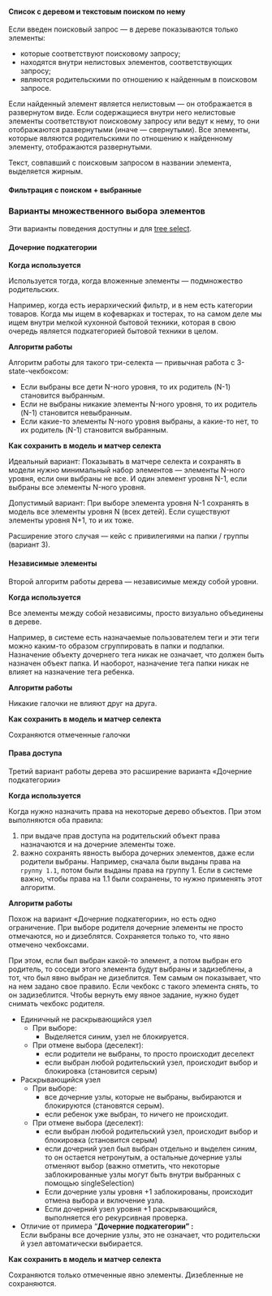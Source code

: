 #### Cписок с деревом и текстовым поиском по нему

Если введен поисковый запрос — в дереве показываются только элементы:
* которые соответствуют поисковому запросу;
* находятся внутри нелистовых элементов, соответствующих запросу;
* являются родительскими по отношению к найденным в поисковом запросе.

Если найденный элемент является нелистовым — он отображается в развернутом виде. Если содержащиеся внутри него нелистовые элементы соответствуют поисковому запросу или ведут к нему, то они отображаются развернутыми (иначе — свернутыми). Все элементы, которые являются родительскими по отношению к найденному элементу, отображаются развернутыми.

Текст, совпавший с поисковым запросом в названии элемента, выделяется жирным.

<!-- example(tree-custom-filtering) -->

#### Фильтрация с поиском + выбранные

<!-- example(tree-checked-filtering) -->

### Варианты множественного выбора элементов
Эти варианты поведения доступны и для [tree select](/components/tree-select).

#### Дочерние подкатегории

**Когда используется**

Используется тогда, когда вложенные элементы — подмножество родительских.

Например, когда есть иерархический фильтр, и в нем есть категории товаров. Когда мы ищем в кофеварках и тостерах, то на самом деле мы ищем внутри мелкой кухонной бытовой техники, которая в свою очередь является подкатегорией бытовой техники в целом.

**Алгоритм работы**

Алгоритм работы для такого три-селекта — привычная работа с 3-state-чекбоксом:
* Если выбраны все дети N-ного уровня, то их родитель (N-1) становится выбранным.
* Если не выбраны никакие элементы N-ного уровня, то их родитель (N-1) становится невыбранным.
* Если какие-то элементы N-ного уровня выбраны, а какие-то нет, то их родитель (N-1) становится выбранным.

**Как сохранить в модель и матчер селекта**

Идеальный вариант: Показывать в матчере селекта и сохранять в модели нужно минимальный набор элементов — элементы N-ного уровня, если они выбраны не все. И один элемент уровня N-1, если выбраны все элементы N-ного уровня.

Допустимый вариант: При выборе элемента уровня N-1 сохранять в модель все элементы уровня N (всех детей). Если существуют элементы уровня N+1, то и их тоже.

Расширение этого случая — кейс с привилегиями на папки / группы (вариант 3).

<!-- example(tree-descendants-subcategories) -->

#### Независимые элементы

Второй алгоритм работы дерева — независимые между собой уровни.

**Когда используется**

Все элементы между собой независимы, просто визуально объединены в дереве.

Например, в системе есть назначаемые пользователем теги и эти теги можно каким-то образом сгруппировать в папки и подпапки. Назначение объекту дочернего тега никак не означает, что должен быть назначен объект папка. И наоборот, назначение тега папки никак не влияет на назначение тега ребенка.

**Алгоритм работы**

Никакие галочки не влияют друг на друга.

**Как сохранить в модель и матчер селекта**

Сохраняются отмеченные галочки

<!-- example(tree-multiple-checkbox) -->

#### Права доступа

Третий вариант работы дерева это расширение варианта «Дочерние подкатегории»

**Когда используется**

Когда нужно назначить права на некоторые дерево объектов. При этом выполняются оба правила:
1. при выдаче прав доступа на родительский объект права назначаются и на дочерние элементы тоже.
2. важно сохранять явность выбора дочерних элементов, даже если родители выбраны. Например, сначала были выданы права на ```группу 1.1```, потом были выданы права на группу 1. Если в системе важно, чтобы права на 1.1 были сохранены, то нужно применять этот алгоритм.

**Алгоритм работы**

Похож на вариант «Дочерние подкатегории», но есть одно ограничение.
При выборе родителя дочерние элементы не просто отмечаются, но и дизеблятся.
Cохраняется только то, что явно отмечено чекбоксами.

При этом, если был выбран какой-то элемент, а потом выбран его родитель, то соседи этого элемента будут выбраны и задизеблены, а тот, что был явно выбран не дизеблится. Тем самым он показывает, что на нем задано свое правило.
Если чекбокс с такого элемента снять, то он задизеблится. Чтобы вернуть ему явное задание, нужно будет снимать чекбокс родителя.

- Единичный не раскрывающийся узел
    - При выборе:
        - Выделяется синим, узел не блокируется.
    - При отмене выбора (деселект):
        - если родители не выбраны, то просто происходит деселект
        - если выбран любой родительский узел, происходит выбор и блокировка (становится серым)
- Раскрывающийся узел
    - При выборе:
        - все дочерние узлы, которые не выбраны, выбираются и блокируются (становятся серым).
        - если ребенок уже выбран, то ничего не происходит.
    - При отмене выбора (деселект):
        - если выбран любой родительский узел, происходит выбор и блокировка (становится серым)
        - если дочерний узел был выбран отдельно и выделен синим, то он остается нетронутым, а остальные дочерние узлы отменяют выбор (важно отметить, что некоторые заблокированные узлы могут быть внутри выбранных с помощью singleSelection)
        - Если дочерние узлы уровня +1 заблокированы, происходит отмена выбора и включение узла.
        - Если дочерний узел уровня +1 раскрывающийся, выполняется его рекурсивная проверка.
- Отличие от примера “**Дочерние подкатегории” :** Если выбраны все дочерние узлы, это не означает, что родительский узел автоматически выбирается.

**Как сохранить в модель и матчер селекта**

Сохраняются только отмеченные явно элементы. Дизебленные не сохраняются.

<!-- example(tree-access-rights) -->
